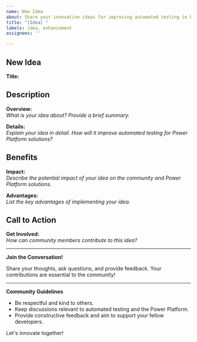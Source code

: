 ```yaml
---
name: New Idea
about: Share your innovative ideas for improving automated testing in Power Platform
title: "[Idea] "
labels: idea, enhancement
assignees: ''

---
```


## New Idea

**Title:**  


## Description

**Overview:**  
*What is your idea about? Provide a brief summary.*

**Details:**  
*Explain your idea in detail. How will it improve automated testing for Power Platform solutions?*

## Benefits

**Impact:**  
*Describe the potential impact of your idea on the community and Power Platform solutions.*

**Advantages:**  
*List the key advantages of implementing your idea.*

## Call to Action

**Get Involved:**  
*How can community members contribute to this idea?*

---

**Join the Conversation!**

Share your thoughts, ask questions, and provide feedback. Your contributions are essential to the community!

---

**Community Guidelines**

- Be respectful and kind to others.
- Keep discussions relevant to automated testing and the Power Platform.
- Provide constructive feedback and aim to support your fellow developers.

Let's innovate together!